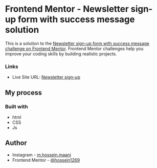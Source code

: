 # Frontend Mentor - Newsletter sign-up form with success message solution

This is a solution to the [Newsletter sign-up form with success message challenge on Frontend Mentor](https://www.frontendmentor.io/challenges/newsletter-signup-form-with-success-message-3FC1AZbNrv). Frontend Mentor challenges help you improve your coding skills by building realistic projects. 


### Links

- Live Site URL: [Newsletter sign-up](https://news-letter-beta.vercel.app/)

## My process

### Built with

- html
- CSS
- Js



## Author

- Instagram - [m.hossein.maani](https://www.instagram.com/m.hossein.maani/)
- Frontend Mentor - [@hossein1269](https://www.frontendmentor.io/profile/hossein1269)

